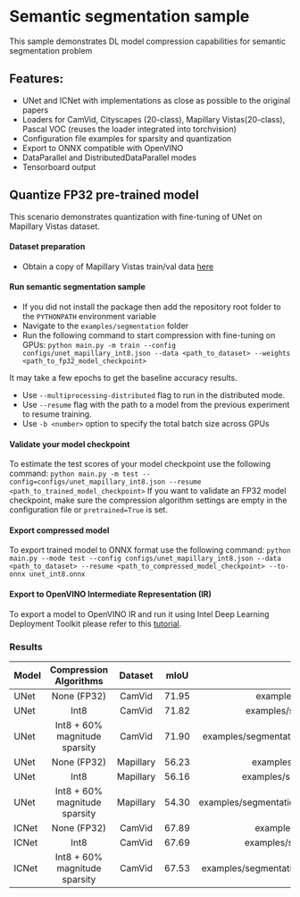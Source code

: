 # Semantic segmentation sample
This sample demonstrates DL model compression capabilities for semantic segmentation problem
 
## Features:
- UNet and ICNet with implementations as close as possible to the original papers
- Loaders for CamVid, Cityscapes (20-class), Mapillary Vistas(20-class), Pascal VOC (reuses the loader integrated into torchvision)
- Configuration file examples for sparsity and quantization
- Export to ONNX compatible with OpenVINO 
- DataParallel and DistributedDataParallel modes
- Tensorboard output

## Quantize FP32 pre-trained model
This scenario demonstrates quantization with fine-tuning of UNet on Mapillary Vistas dataset.

#### Dataset preparation
- Obtain a copy of Mapillary Vistas train/val data [here](https://www.mapillary.com/dataset/vistas/)

#### Run semantic segmentation sample
- If you did not install the package then add the repository root folder to the `PYTHONPATH` environment variable
- Navigate to the `examples/segmentation` folder
- Run the following command to start compression with fine-tuning on GPUs:
`python main.py -m train --config configs/unet_mapillary_int8.json --data <path_to_dataset> --weights <path_to_fp32_model_checkpoint>`

It may take a few epochs to get the baseline accuracy results.
- Use `--multiprocessing-distributed` flag to run in the distributed mode.
- Use `--resume` flag with the path to a model from the previous experiment to resume training.
- Use `-b <number>` option to specify the total batch size across GPUs

#### Validate your model checkpoint
To estimate the test scores of your model checkpoint use the following command:
`python main.py -m test --config=configs/unet_mapillary_int8.json --resume <path_to_trained_model_checkpoint>`
If you want to validate an FP32 model checkpoint, make sure the compression algorithm settings are empty in the configuration file or `pretrained=True` is set.

#### Export compressed model
To export trained model to ONNX format use the following command:
`python main.py --mode test --config configs/unet_mapillary_int8.json --data <path_to_dataset> --resume <path_to_compressed_model_checkpoint> --to-onnx unet_int8.onnx`

#### Export to OpenVINO Intermediate Representation (IR)

To export a model to OpenVINO IR and run it using Intel Deep Learning Deployment Toolkit please refer to this [tutorial](https://software.intel.com/en-us/openvino-toolkit).
  
### Results
  
| Model | Compression Algorithms | Dataset | mIoU | Config path | PyTorch checkpoint |
| :-- | :-: | :-: | :-: | :-: | :-: |
| UNet | None (FP32) | CamVid | 71.95 | examples/segmentation/configs/unet_camvid.json | [Link](https://download.01.org/opencv/openvino_training_extensions/models/nncf/unet_camvid.pth) |
| UNet | Int8 | CamVid | 71.82 | examples/segmentation/configs/unet_camvid_int8.json | [Link](https://download.01.org/opencv/openvino_training_extensions/models/nncf/unet_camvid_int8.pth) |
| UNet | Int8 + 60% magnitude sparsity  | CamVid | 71.90 | examples/segmentation/configs/unet_camvid_magnitude_sparsity_int8.json | [Link](https://download.01.org/opencv/openvino_training_extensions/models/nncf/unet_camvid_magnitude_sparsity_int8.pth) |
| UNet | None (FP32) | Mapillary | 56.23 | examples/segmentation/configs/unet_mapillary.json | [Link](https://download.01.org/opencv/openvino_training_extensions/models/nncf/unet_mapillary.pth) |
| UNet | Int8 | Mapillary | 56.16 | examples/segmentation/configs/unet_mapillary_int8.json | [Link](https://download.01.org/opencv/openvino_training_extensions/models/nncf/unet_mapillary_int8.pth) |
| UNet | Int8 + 60% magnitude sparsity | Mapillary | 54.30 | examples/segmentation/configs/unet_mapillary_magnitude_sparsity_int8.json | [Link](https://download.01.org/opencv/openvino_training_extensions/models/nncf/unet_mapillary_magnitude_sparsity_int8.pth) |
| ICNet | None (FP32) | CamVid | 67.89 | examples/segmentation/configs/icnet_camvid.json | [Link](https://download.01.org/opencv/openvino_training_extensions/models/nncf/icnet_camvid.pth) |
| ICNet | Int8 | CamVid | 67.69 | examples/segmentation/configs/icnet_camvid_int8.json | [Link](https://download.01.org/opencv/openvino_training_extensions/models/nncf/icnet_camvid_int8.pth) |
| ICNet | Int8 + 60% magnitude sparsity | CamVid | 67.53 | examples/segmentation/configs/icnet_camvid_magnitude_sparsity_int8.json | [Link](https://download.01.org/opencv/openvino_training_extensions/models/nncf/icnet_camvid_magnitude_sparsity_int8.pth) |
